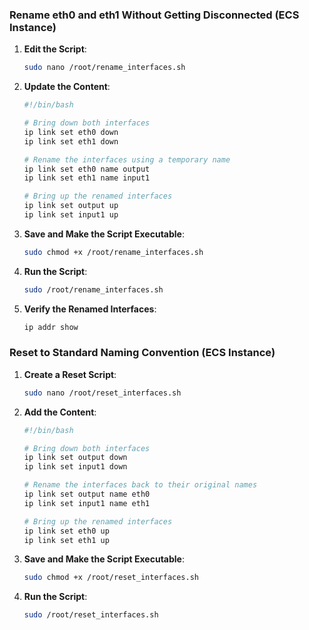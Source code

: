 ### Rename eth0 and eth1 Without Getting Disconnected (ECS Instance)

1. **Edit the Script**:
   ```bash
   sudo nano /root/rename_interfaces.sh
   ```

2. **Update the Content**:
   ```bash
   #!/bin/bash

   # Bring down both interfaces
   ip link set eth0 down
   ip link set eth1 down
   
   # Rename the interfaces using a temporary name
   ip link set eth0 name output
   ip link set eth1 name input1
   
   # Bring up the renamed interfaces
   ip link set output up
   ip link set input1 up
   ```

3. **Save and Make the Script Executable**:
   ```bash
   sudo chmod +x /root/rename_interfaces.sh
   ```

4. **Run the Script**:
   ```bash
   sudo /root/rename_interfaces.sh
   ```

5. **Verify the Renamed Interfaces**:
   ```bash
   ip addr show
   ```

### Reset to Standard Naming Convention (ECS Instance)

1. **Create a Reset Script**:
   ```bash
   sudo nano /root/reset_interfaces.sh
   ```

2. **Add the Content**:
   ```bash
   #!/bin/bash

   # Bring down both interfaces
   ip link set output down
   ip link set input1 down

   # Rename the interfaces back to their original names
   ip link set output name eth0
   ip link set input1 name eth1

   # Bring up the renamed interfaces
   ip link set eth0 up
   ip link set eth1 up
   ```

3. **Save and Make the Script Executable**:
   ```bash
   sudo chmod +x /root/reset_interfaces.sh
   ```

4. **Run the Script**:
   ```bash
   sudo /root/reset_interfaces.sh
   ```
